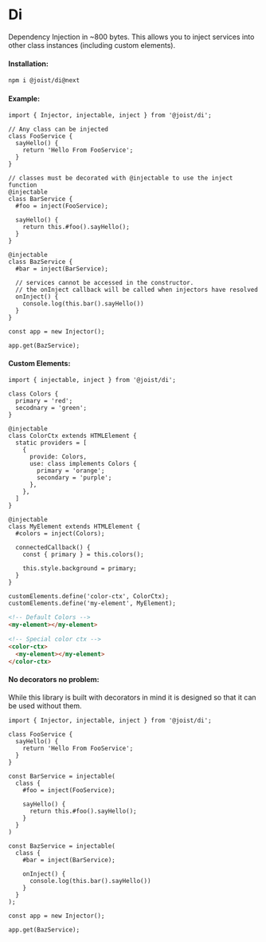 # Di

Dependency Injection in ~800 bytes. This allows you to inject services into other class instances (including custom elements).

#### Installation:

```BASH
npm i @joist/di@next
```

#### Example:

```TS
import { Injector, injectable, inject } from '@joist/di';

// Any class can be injected
class FooService {
  sayHello() {
    return 'Hello From FooService';
  }
}

// classes must be decorated with @injectable to use the inject function
@injectable
class BarService {
  #foo = inject(FooService);

  sayHello() {
    return this.#foo().sayHello();
  }
}

@injectable
class BazService {
  #bar = inject(BarService);

  // services cannot be accessed in the constructor.
  // the onInject callback will be called when injectors have resolved
  onInject() {
    console.log(this.bar().sayHello())
  }
}

const app = new Injector();

app.get(BazService);
```

#### Custom Elements:

```TS
import { injectable, inject } from '@joist/di';

class Colors {
  primary = 'red';
  secodnary = 'green';
}

@injectable
class ColorCtx extends HTMLElement {
  static providers = [
    {
      provide: Colors,
      use: class implements Colors {
        primary = 'orange';
        secondary = 'purple';
      },
    },
  ]
}

@injectable
class MyElement extends HTMLElement {
  #colors = inject(Colors);

  connectedCallback() {
    const { primary } = this.colors();

    this.style.background = primary;
  }
}

customElements.define('color-ctx', ColorCtx);
customElements.define('my-element', MyElement);
```

```HTML
<!-- Default Colors -->
<my-element></my-element>

<!-- Special color ctx -->
<color-ctx>
  <my-element></my-element>
</color-ctx>
```

#### No decorators no problem:

While this library is built with decorators in mind it is designed so that it can be used without them.

```TS
import { Injector, injectable, inject } from '@joist/di';

class FooService {
  sayHello() {
    return 'Hello From FooService';
  }
}

const BarService = injectable(
  class {
    #foo = inject(FooService);

    sayHello() {
      return this.#foo().sayHello();
    }
  }
)

const BazService = injectable(
  class {
    #bar = inject(BarService);

    onInject() {
      console.log(this.bar().sayHello())
    }
  }
);

const app = new Injector();

app.get(BazService);
```
